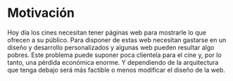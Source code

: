 # Motivación
Hoy día los cines necesitan tener páginas web para mostrarle lo que ofrecen a su público. Para disponer de estas web necesitan gastarse en un diseño y desarrollo personalizados y algunas web pueden resultar algo pobres.
Este problema puede suponer poca clientela para el cine y, por lo tanto, una pérdida económica enorme. Y dependiendo de la arquitectura que tenga debajo será más factible o menos modificar el diseño de la web.
